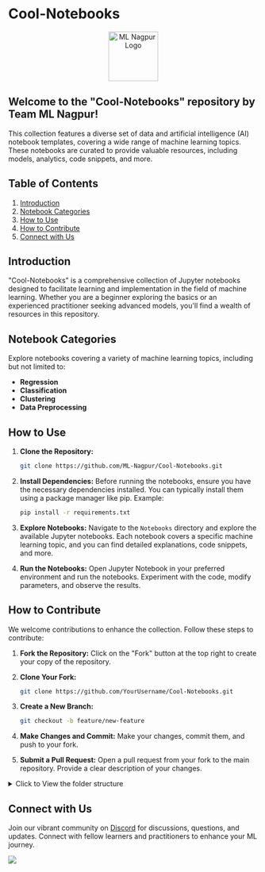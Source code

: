 # Cool-Notebooks

<p align="center"><img src="https://avatars.githubusercontent.com/u/142468240?s=400&u=9a340c3f66cca9b146fc035d39f3ab3fef26989a&v=4" alt="ML Nagpur Logo" width="auto" height="100" style="border-radius=20px;"></p>

## Welcome to the "Cool-Notebooks" repository by Team ML Nagpur! 

This collection features a diverse set of data and artificial intelligence (AI) notebook templates, covering a wide range of machine learning topics. These notebooks are curated to provide valuable resources, including models, analytics, code snippets, and more.

## Table of Contents

1. [Introduction](#introduction)
2. [Notebook Categories](#notebook-categories)
3. [How to Use](#how-to-use)
4. [How to Contribute](#how-to-contribute)
5. [Connect with Us](#connect-with-us)

## Introduction

"Cool-Notebooks" is a comprehensive collection of Jupyter notebooks designed to facilitate learning and implementation in the field of machine learning. Whether you are a beginner exploring the basics or an experienced practitioner seeking advanced models, you'll find a wealth of resources in this repository.

## Notebook Categories

Explore notebooks covering a variety of machine learning topics, including but not limited to:

- **Regression**
- **Classification**
- **Clustering**
- **Data Preprocessing**


## How to Use

1. **Clone the Repository:**
   ```bash
   git clone https://github.com/ML-Nagpur/Cool-Notebooks.git
   ```

2. **Install Dependencies:**
   Before running the notebooks, ensure you have the necessary dependencies installed. You can typically install them using a package manager like pip. Example:
   ```bash
   pip install -r requirements.txt
   ```

3. **Explore Notebooks:**
   Navigate to the `Notebooks` directory and explore the available Jupyter notebooks. Each notebook covers a specific machine learning topic, and you can find detailed explanations, code snippets, and more.

4. **Run the Notebooks:**
   Open Jupyter Notebook in your preferred environment and run the notebooks. Experiment with the code, modify parameters, and observe the results.

## How to Contribute

We welcome contributions to enhance the collection. Follow these steps to contribute:

1. **Fork the Repository:**
Click on the "Fork" button at the top right to create your copy of the repository.

2. **Clone Your Fork:**
   ```bash
   git clone https://github.com/YourUsername/Cool-Notebooks.git
   ```
3. **Create a New Branch:**
   ```bash
   git checkout -b feature/new-feature
   ```
4. **Make Changes and Commit:**
Make your changes, commit them, and push to your fork.

5. **Submit a Pull Request:**
Open a pull request from your fork to the main repository. Provide a clear description of your changes.

<details >
   <summary> Click to View the folder structure </summary>
# Cool-Notebooks

## Machine Learning Notebooks

### Automated ML Classification template

- [AutomatedClassification.ipynb](Cool-Notebooks/Machine%20Learning%20Notebooks/Automated%20ML%20Classification%20template/AutomatedClassification.ipynb)

### Categorise-Data-From-Single-Feature-Using-NLTK-main

- [All Sports Fitness and Outdoors.csv](Cool-Notebooks/Machine%20Learning%20Notebooks/Categorise-Data-From-Single-Feature-Using-NLTK-main/All%20Sports%20Fitness%20and%20Outdoors.csv)
- [CategorisationOfData_.ipynb](Cool-Notebooks/Machine%20Learning%20Notebooks/Categorise-Data-From-Single-Feature-Using-NLTK-main/CategorisationOfData_.ipynb)
- [README.md](Cool-Notebooks/Machine%20Learning%20Notebooks/Categorise-Data-From-Single-Feature-Using-NLTK-main/README.md)
- [sports.csv](Cool-Notebooks/Machine%20Learning%20Notebooks/Categorise-Data-From-Single-Feature-Using-NLTK-main/sports.csv)

### Classification

#### Logistic Regression/Python

- Color Blind Friendly Images
  - [logistic_regression_test_set.png](Cool-Notebooks/Machine%20Learning%20Notebooks/Classification/Logistic%20Regression/Python/Color%20Blind%20Friendly%20Images/logistic_regression_test_set.png)
  - [logistic_regression_training_set.png](Cool-Notebooks/Machine%20Learning%20Notebooks/Classification/Logistic%20Regression/Python/Color%20Blind%20Friendly%20Images/logistic_regression_training_set.png)
- [Social_Network_Ads.csv](Cool-Notebooks/Machine%20Learning%20Notebooks/Classification/Logistic%20Regression/Python/Social_Network_Ads.csv)
- [logistic_regression.ipynb](Cool-Notebooks/Machine%20Learning%20Notebooks/Classification/Logistic%20Regression/Python/logistic_regression.ipynb)
- [logistic_regression.py](Cool-Notebooks/Machine%20Learning%20Notebooks/Classification/Logistic%20Regression/Python/logistic_regression.py)

#### Decision Tree Classification

- Color Blind Friendly Images
  - [decision_tree_classification_test_set.png](Cool-Notebooks/Machine%20Learning%20Notebooks/Classification/Decision%20Tree%20Classification/Color%20Blind%20Friendly%20Images/decision_tree_classification_test_set.png)
  - [decision_tree_classification_training_set.png](Cool-Notebooks/Machine%20Learning%20Notebooks/Classification/Decision%20Tree%20Classification/Color%20Blind%20Friendly%20Images/decision_tree_classification_training_set.png)
- [Social_Network_Ads.csv](Cool-Notebooks/Machine%20Learning%20Notebooks/Classification/Decision%20Tree%20Classification/Social_Network_Ads.csv)
- [decision_tree_classification.ipynb](Cool-Notebooks/Machine%20Learning%20Notebooks/Classification/Decision%20Tree%20Classification/decision_tree_classification.ipynb)
- [decision_tree_classification.py](Cool-Notebooks/Machine%20Learning%20Notebooks/Classification/Decision%20Tree%20Classification/decision_tree_classification.py)

#### K-Nearest Neighbors (K-NN)

- Color Blind Friendly Images
  - [knn_test_set.png](Cool-Notebooks/Machine%20Learning%20Notebooks/Classification/K-Nearest%20Neighbors%20(K-NN)/Color%20Blind%20Friendly%20Images/knn_test_set.png)
  - [knn_training_set.png](Cool-Notebooks/Machine%20Learning%20Notebooks/Classification/K-Nearest%20Neighbors%20(K-NN)/Color%20Blind%20Friendly%20Images/knn_training_set.png)
- [Social_Network_Ads.csv](Cool-Notebooks/Machine%20Learning%20Notebooks/Classification/K-Nearest%20Neighbors%20(K-NN)/Social_Network_Ads.csv)
- [k_nearest_neighbors.ipynb](Cool-Notebooks/Machine%20Learning%20Notebooks/Classification/K-Nearest%20Neighbors%20(K-NN)/k_nearest_neighbors.ipynb)
- [k_nearest_neighbors.py](Cool-Notebooks/Machine%20Learning%20Notebooks/Classification/K-Nearest%20Neighbors%20(K-NN)/k_nearest_neighbors.py)

#### Kernel SVM

##### Color Blind Friendly Images
- [kernel_svm_test_set.png](Cool-Notebooks/Machine%20Learning%20Notebooks/Classification/direcMachine%20Learning%20Notebooksry/Classification/Kernel%20SVM/Color%20Blind%20Friendly%20Images/kernel_svm_test_set.png)
- [kernel_svm_training_set.png](Cool-Notebooks/Machine%20Learning%20Notebooks/Classification/direcMachine%20Learning%20Notebooksry/Classification/Kernel%20SVM/Color%20Blind%20Friendly%20Images/kernel_svm_training_set.png)

- [Social_Network_Ads.csv](Cool-Notebooks/Machine%20Learning%20Notebooks/Classification/direcMachine%20Learning%20Notebooksry/Classification/Kernel%20SVM/Social_Network_Ads.csv)
- [kernel_svm.ipynb](Cool-Notebooks/Machine%20Learning%20Notebooks/Classification/direcMachine%20Learning%20Notebooksry/Classification/Kernel%20SVM/kernel_svm.ipynb)
- [kernel_svm.py](Cool-Notebooks/Machine%20Learning%20Notebooks/Classification/direcMachine%20Learning%20Notebooksry/Classification/Kernel%20SVM/kernel_svm.py)

#### Naive Bayes

##### Color Blind Friendly Images
- [naive_bayes_test_set.png](Cool-Notebooks/Machine%20Learning%20Notebooks/Classification/direcMachine%20Learning%20Notebooksry/Classification/Naive%20Bayes/Color%20Blind%20Friendly%20Images/naive_bayes_test_set.png)
- [naive_bayes_training_set.png](Cool-Notebooks/Machine%20Learning%20Notebooks/Classification/direcMachine%20Learning%20Notebooksry/Classification/Naive%20Bayes/Color%20Blind%20Friendly%20Images/naive_bayes_training_set.png)

##### Files
- [Social_Network_Ads.csv](Cool-Notebooks/Machine%20Learning%20Notebooks/Classification/direcMachine%20Learning%20Notebooksry/Classification/Naive%20Bayes/Social_Network_Ads.csv)
- [naive_bayes.ipynb](Cool-Notebooks/Machine%20Learning%20Notebooks/Classification/direcMachine%20Learning%20Notebooksry/Classification/Naive%20Bayes/naive_bayes.ipynb)
- [naive_bayes.py](Cool-Notebooks/Machine%20Learning%20Notebooks/Classification/direcMachine%20Learning%20Notebooksry/Classification/Naive%20Bayes/naive_bayes.py)

#### Random Forest Classification

##### Color Blind Friendly Images
- [random_forest_classification_test_set.png](Cool-Notebooks/Machine%20Learning%20Notebooks/Classification/direcMachine%20Learning%20Notebooksry/Classification/Random%20Forest%20Classification/Color%20Blind%20Friendly%20Images/random_forest_classification_test_set.png)
- [random_forest_classification_training_set.png](Cool-Notebooks/Machine%20Learning%20Notebooks/Classification/direcMachine%20Learning%20Notebooksry/Classification/Random%20Forest%20Classification/Color%20Blind%20Friendly%20Images/random_forest_classification_training_set.png)

##### Files
- [Social_Network_Ads.csv](Cool-Notebooks/Machine%20Learning%20Notebooks/Classification/direcMachine%20Learning%20Notebooksry/Classification/Random%20Forest%20Classification/Social_Network_Ads.csv)
- [random_forest_classification.ipynb](Cool-Notebooks/Machine%20Learning%20Notebooks/Classification/direcMachine%20Learning%20Notebooksry/Classification/Random%20Forest%20Classification/random_forest_classification.ipynb)
- [random_forest_classification.py](Cool-Notebooks/Machine%20Learning%20Notebooks/Classification/direcMachine%20Learning%20Notebooksry/Classification/Random%20Forest%20Classification/random_forest_classification.py)

#### Support VecMachine%20Learning%20Notebooksr Machine (SVM)

##### Color Blind Friendly Images
- [svm_test_set.png](Cool-Notebooks/Machine%20Learning%20Notebooks/Classification/direcMachine%20Learning%20Notebooksry/Classification/Support%20VecMachine%20Learning%20Notebooksr%20Machine%20(SVM)/Color%20Blind%20Friendly%20Images/svm_test_set.png)
- [svm_training_set.png](Cool-Notebooks/Machine%20Learning%20Notebooks/Classification/direcMachine%20Learning%20Notebooksry/Classification/Support%20VecMachine%20Learning%20Notebooksr%20Machine%20(SVM)/Color%20Blind%20Friendly%20Images/svm_training_set.png)

##### Files
- [Social_Network_Ads.csv](Cool-Notebooks/Machine%20Learning%20Notebooks/Classification/direcMachine%20Learning%20Notebooksry/Classification/Support%20VecMachine%20Learning%20Notebooksr%20Machine%20(SVM)/Social_Network_Ads.csv)
- [support_vecMachine%20Learning%20Notebooksr_machine.ipynb](Cool-Notebooks/Machine%20Learning%20Notebooks/Classification/direcMachine%20Learning%20Notebooksry/Classification/Support%20VecMachine%20Learning%20Notebooksr%20Machine%20(SVM)/support_vecMachine%20Learning%20Notebooksr_machine.ipynb)
- [support_vecMachine%20Learning%20Notebooksr_machine.py](Cool-Notebooks/Machine%20Learning%20Notebooks/Classification/direcMachine%20Learning%20Notebooksry/Classification/Support%20VecMachine%20Learning%20Notebooksr%20Machine%20(SVM)/support_vecMachine%20Learning%20Notebooksr_machine.py)

## Clustering

### K-Means Clustering

- [Mall_Customers.csv](Cool-Notebooks/Clustering/K-Means%20Clustering/Mall_Customers.csv)
- [k_means_clustering.ipynb](Cool-Notebooks/Clustering/K-Means%20Clustering/k_means_clustering.ipynb)
- [k_means_clustering.py](Cool-Notebooks/Clustering/K-Means%20Clustering/k_means_clustering.py)

### Hierarchical Clustering

- [Mall_Customers.csv](Cool-Notebooks/Clustering/Hierarchical%20Clustering/Mall_Customers.csv)
- [hierarchical_clustering.ipynb](Cool-Notebooks/Clustering/Hierarchical%20Clustering/hierarchical_clustering.ipynb)
- [hierarchical_clustering.py](Cool-Notebooks/Clustering/Hierarchical%20Clustering/hierarchical_clustering.py)

## Computer Vision

### Face Detection

- [Face_Detection.py](Cool-Notebooks/Computer%20Vision/Face_Detection/Face_Detection.py)
- [requirements.txt](Cool-Notebooks/Computer%20Vision/Face_Detection/requirements.txt)

### Hand Tracking

- [Hand_Tracking.py](Cool-Notebooks/Computer%20Vision/Hand%20Tracking/Hand_Tracking.py)
- [requirements.txt](Cool-Notebooks/Computer%20Vision/Hand%20Tracking/requirements.txt)

## Data Preprocessing

- [Data.csv](Cool-Notebooks/Data%20Preprocessing/Data.csv)
- [data_preprocessing_template.ipynb](Cool-Notebooks/Data%20Preprocessing/data_preprocessing_template.ipynb)
- [data_preprocessing_template.py](Cool-Notebooks/Data%20Preprocessing/data_preprocessing_template.py)
- [data_preprocessing_tools.ipynb](Cool-Notebooks/Data%20Preprocessing/data_preprocessing_tools.ipynb)
- [data_preprocessing_tools.py](Cool-Notebooks/Data%20Preprocessing/data_preprocessing_tools.py)

## Deep Learning

### Convolutional Neural Networks (CNN)

- [Convolution Neural Network for MNIST Handwritten Digits Classification.ipynb](Cool-Notebooks/Deep%20Learning/Convolutional%20Neural%20Networks%20(CNN)/Convolution%20Neural%20Network%20for%20MNIST%20Handwritten%20Digits%20Classification.ipynb)
- [Convolution Neural Network for MNIST Handwritten Digits Classification.py](Cool-Notebooks/Deep%20Learning/Convolutional%20Neural%20Networks%20(CNN)/Convolution%20Neural%20Network%20for%20MNIST%20Handwritten%20Digits%20Classification.py)
- [convolutional_neural_network.ipynb](Cool-Notebooks/Deep%20Learning/Convolutional%20Neural%20Networks%20(CNN)/convolutional_neural_network.ipynb)
- [convolutional_neural_network.py](Cool-Notebooks/Deep%20Learning/Convolutional%20Neural%20Networks%20(CNN)/convolutional_neural_network.py)

## Artificial Neural Networks (ANN)

### PyhDeep%20Learningn

#### Files
- [.DS_SDeep%20Learningre](Cool-Notebooks/Deep%20Learning/Convolutional%20Neural%20Networks%20(CNN)/direcDeep%20Learningry/Artificial%20Neural%20Networks%20(ANN)/PyhDeep%20Learningn/.DS_SDeep%20Learningre)
- [Churn_Modelling.csv](Cool-Notebooks/Deep%20Learning/Convolutional%20Neural%20Networks%20(CNN)/direcDeep%20Learningry/Artificial%20Neural%20Networks%20(ANN)/PyhDeep%20Learningn/Churn_Modelling.csv)
- [artificial_neural_network.ipynb](Cool-Notebooks/Deep%20Learning/Convolutional%20Neural%20Networks%20(CNN)/direcDeep%20Learningry/Artificial%20Neural%20Networks%20(ANN)/PyhDeep%20Learningn/artificial_neural_network.ipynb)
- [artificial_neural_network.py](Cool-Notebooks/Deep%20Learning/Convolutional%20Neural%20Networks%20(CNN)/direcDeep%20Learningry/Artificial%20Neural%20Networks%20(ANN)/PyhDeep%20Learningn/artificial_neural_network.py)

### SDeep%20Learningchastic Gradient Descent

- [.DS_SDeep%20Learningre](Cool-Notebooks/Deep%20Learning/Convolutional%20Neural%20Networks%20(CNN)/direcDeep%20Learningry/Artificial%20Neural%20Networks%20(ANN)/SDeep%20Learningchastic%20Gradient%20Descent/.DS_SDeep%20Learningre)
- [SDeep%20Learningchastic_Gradient_Descent.png](Cool-Notebooks/Deep%20Learning/Convolutional%20Neural%20Networks%20(CNN)/direcDeep%20Learningry/Artificial%20Neural%20Networks%20(ANN)/SDeep%20Learningchastic%20Gradient%20Descent/SDeep%20Learningchastic_Gradient_Descent.png)

### Multi-layer perceptron (MLP)

- [Multi_Layer_Perceptron_(MLP)_Model.ipynb](Cool-Notebooks/Deep%20Learning/Convolutional%20Neural%20Networks%20(CNN)/direcDeep%20Learningry/Artificial%20Neural%20Networks%20(ANN)/Multi-layer%20perceptron%20(MLP)/Multi_Layer_Perceptron_(MLP)_Model.ipynb)
- [multi_layer_perceptron_(mlp)_model.py](Cool-Notebooks/Deep%20Learning/Convolutional%20Neural%20Networks%20(CNN)/direcDeep%20Learningry/Artificial%20Neural%20Networks%20(ANN)/Multi-layer%20perceptron%20(MLP)/multi_layer_perceptron_(mlp)_model.py)

### Recurrent Neural Networks (RNN)

- [Recurrent_Neural_Networks_(RNN).ipynb](Cool-Notebooks/Deep%20Learning/Convolutional%20Neural%20Networks%20(CNN)/direcDeep%20Learningry/Artificial%20Neural%20Networks%20(ANN)/Recurrent%20Neural%20Networks%20(RNN)/Recurrent_Neural_Networks_(RNN).ipynb)
- [recurrent_neural_networks_(rnn).py](Cool-Notebooks/Deep%20Learning/Convolutional%20Neural%20Networks%20(CNN)/direcDeep%20Learningry/Artificial%20Neural%20Networks%20(ANN)/Recurrent%20Neural%20Networks%20(RNN)/recurrent_neural_networks_(rnn).py)

### Single-layer perceptron (SLP)

- [single_layer_perceptron_(SLP)_Model.ipynb](Cool-Notebooks/Deep%20Learning/Convolutional%20Neural%20Networks%20(CNN)/direcDeep%20Learningry/Artificial%20Neural%20Networks%20(ANN)/Single-layer%20perceptron%20(SLP)/single_layer_perceptron_(SLP)_Model.ipynb)
- [single_layer_perceptron_(slp)_model.py](Cool-Notebooks/Deep%20Learning/Convolutional%20Neural%20Networks%20(CNN)/direcDeep%20Learningry/Artificial%20Neural%20Networks%20(ANN)/Single-layer%20perceptron%20(SLP)/single_layer_perceptron_(slp)_model.py)


## Natural Language Processing

### Flipkart_Sentiment_Analysis

- [Flipkart_Sentiment_Analysis.ipynb](Cool-Notebooks/Natural%20Language%20Processing/Flipkart_Sentiment_Analysis/Flipkart_Sentiment_Analysis.ipynb)
- [flipkart_product_.csv](Cool-Notebooks/Natural%20Language%20Processing/Flipkart_Sentiment_Analysis/flipkart_product_.csv)
- [flipkart_sentiment_analysis.py](Cool-Notebooks/Natural%20Language%20Processing/Flipkart_Sentiment_Analysis/flipkart_sentiment_analysis.py)

### Artificial Neural Networks (ANN)

- [SMSSpamCollection.csv](Cool-Notebooks/Natural%20Language%20Processing/Artificial%20Neural%20Networks%20(ANN)/SMSSpamCollection.csv)
- [Spam_or_Ham_classifier_nlp.ipynb](Cool-Notebooks/Natural%20Language%20Processing/Artificial%20Neural%20Networks%20(ANN)/Spam_or_Ham_classifier_nlp.ipynb)
- [spam_or_ham_classifier_nlp.py](Cool-Notebooks/Natural%20Language%20Processing/Artificial%20Neural%20Networks%20(ANN)/spam_or_ham_classifier_nlp.py)

## Regression

### Polynomial Regression

- [Position_Salaries.csv](Cool-Notebooks/Regression/Polynomial%20Regression/Position_Salaries.csv)
- [polynomial_regression.ipynb](Cool-Notebooks/Regression/Polynomial%20Regression/polynomial_regression.ipynb)
- [polynomial_regression.py](Cool-Notebooks/Regression/Polynomial%20Regression/polynomial_regression.py)

### Decision Tree Regression/Python

- [Position_Salaries.csv](Cool-Notebooks/Regression/Decision%20Tree%20Regression/Python/Position_Salaries.csv)
- [decision_tree_regression.ipynb](Cool-Notebooks/Regression/Decision%20Tree%20Regression/Python/decision_tree_regression.ipynb)
- [decision_tree_regression.py](Cool-Notebooks/Regression/Decision%20Tree%20Regression/Python/decision_tree_regression.py)

## Regression

### Multiple Linear Regression

- [50_Startups.csv](Cool-Notebooks/Regression/Decision%20Tree%20Regression/Python/direcRegressionry/Regression/Multiple%20Linear%20Regression/50_Startups.csv)
- [multiple_linear_regression.ipynb](Cool-Notebooks/Regression/Decision%20Tree%20Regression/Python/direcRegressionry/Regression/Multiple%20Linear%20Regression/multiple_linear_regression.ipynb)
- [multiple_linear_regression.py](Cool-Notebooks/Regression/Decision%20Tree%20Regression/Python/direcRegressionry/Regression/Multiple%20Linear%20Regression/multiple_linear_regression.py)

### Random Forest Regression

- [Position_Salaries.csv](Cool-Notebooks/Regression/Decision%20Tree%20Regression/Python/direcRegressionry/Regression/Random%20Forest%20Regression/Position_Salaries.csv)
- [random_forest_regression.ipynb](Cool-Notebooks/Regression/Decision%20Tree%20Regression/Python/direcRegressionry/Regression/Random%20Forest%20Regression/random_forest_regression.ipynb)
- [random_forest_regression.py](Cool-Notebooks/Regression/Decision%20Tree%20Regression/Python/direcRegressionry/Regression/Random%20Forest%20Regression/random_forest_regression.py)

### Simple Linear Regression

- [Salary_Data.csv](Cool-Notebooks/Regression/Decision%20Tree%20Regression/Python/direcRegressionry/Regression/Simple%20Linear%20Regression/Salary_Data.csv)
- [simple_linear_regression.ipynb](Cool-Notebooks/Regression/Decision%20Tree%20Regression/Python/direcRegressionry/Regression/Simple%20Linear%20Regression/simple_linear_regression.ipynb)
- [simple_linear_regression.py](Cool-Notebooks/Regression/Decision%20Tree%20Regression/Python/direcRegressionry/Regression/Simple%20Linear%20Regression/simple_linear_regression.py)

### Support VecRegressionr Regression (SVR)

- [Position_Salaries.csv](Cool-Notebooks/Regression/Decision%20Tree%20Regression/Python/direcRegressionry/Regression/Support%20VecRegressionr%20Regression%20(SVR)/Position_Salaries.csv)
- [support_vecRegressionr_regression.ipynb](Cool-Notebooks/Regression/Decision%20Tree%20Regression/Python/direcRegressionry/Regression/Support%20VecRegressionr%20Regression%20(SVR)/support_vecRegressionr_regression.ipynb)
- [support_vecRegressionr_regression.py](Cool-Notebooks/Regression/Decision%20Tree%20Regression/Python/direcRegressionry/Regression/Support%20VecRegressionr%20Regression%20(SVR)/support_vecRegressionr_regression.py)

</details>

## Connect with Us

Join our vibrant community on [Discord](https://discord.gg/sJews9ERAK) for discussions, questions, and updates. Connect with fellow learners and practitioners to enhance your ML journey.

![](https://komarev.com/ghpvc/?username=ML-Nagpur/Cool-Notebooks&color=orange)
